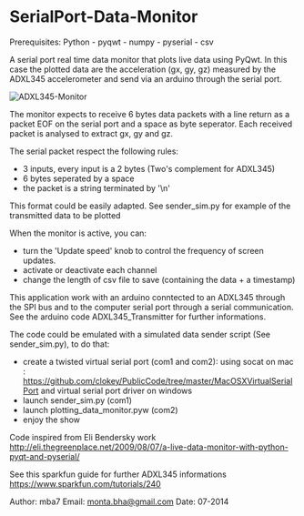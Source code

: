 SerialPort-Data-Monitor
========================

Prerequisites: Python - pyqwt - numpy - pyserial - csv

A serial port real time data monitor that plots live data using PyQwt.
In this case the plotted data are the acceleration (gx, gy, gz) measured by the ADXL345 accelerometer and send via an arduino through the serial port.

![ADXL345-Monitor](https://github.com/mba7/SerialPort-RealTime-Data-Plotter/blob/master/ADXL345-Monitor.png "ADXL345-Monitor")

The monitor expects to receive 6 bytes data packets with a line return
as a packet EOF on the serial port and a space as byte seperator.
Each received packet is analysed to extract gx, gy and gz.

The serial packet respect the following rules:
- 3 inputs, every input is a 2 bytes (Two's complement for ADXL345)
- 6 bytes seperated by a space
- the packet is a string terminated by  '\n'

This format could be easily adapted.
See sender_sim.py for example of the transmitted data to be plotted

When the monitor is active, you can:
- turn the 'Update speed' knob to control the frequency of screen updates.
- activate or deactivate each channel
- change the length of csv file to save (containing the data + a timestamp)

This application work with an arduino conntected to an ADXL345 through the SPI bus and to the computer serial port through a serial communication. See the arduino code ADXL345_Transmitter for further informations.

The code could be emulated with a simulated data sender script (See sender_sim.py), to do that: 

- create a twisted virtual serial port (com1 and com2): using socat on mac : https://github.com/clokey/PublicCode/tree/master/MacOSXVirtualSerialPort and virtual serial port driver on windows
- launch sender_sim.py (com1)
- launch plotting_data_monitor.pyw (com2)
- enjoy the show


Code inspired from Eli Bendersky work
http://eli.thegreenplace.net/2009/08/07/a-live-data-monitor-with-python-pyqt-and-pyserial/

See this sparkfun guide for further ADXL345 informations
https://www.sparkfun.com/tutorials/240

Author:   	mba7
Email:   	monta.bha@gmail.com
Date:   	07-2014

